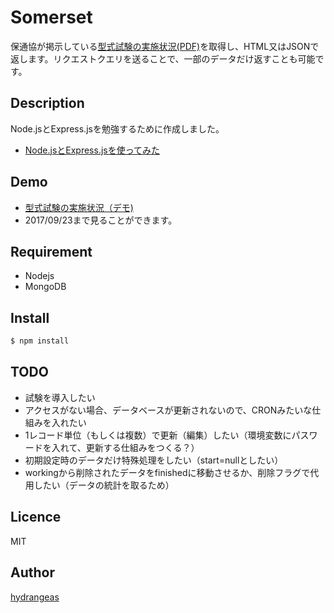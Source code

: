 Somerset
====

保通協が掲示している[型式試験の実施状況(PDF)](http://www.hotsukyo.or.jp/pdf/weekly.pdf)を取得し、HTML又はJSONで返します。リクエストクエリを送ることで、一部のデータだけ返すことも可能です。

## Description
Node.jsとExpress.jsを勉強するために作成しました。
* [Node.jsとExpress.jsを使ってみた](http://qiita.com/hydrangeas/items/8651cfbc71ecbe21a4e7)

## Demo
* [型式試験の実施状況（デモ)](http://somerset.eu-4.evennode.com/)
* 2017/09/23まで見ることができます。

## Requirement
* Nodejs
* MongoDB

## Install

```bash
$ npm install
```

## TODO

* 試験を導入したい
* アクセスがない場合、データベースが更新されないので、CRONみたいな仕組みを入れたい
* 1レコード単位（もしくは複数）で更新（編集）したい（環境変数にパスワードを入れて、更新する仕組みをつくる？）
* 初期設定時のデータだけ特殊処理をしたい（start=nullとしたい）
* workingから削除されたデータをfinishedに移動させるか、削除フラグで代用したい（データの統計を取るため）

## Licence
MIT

## Author
[hydrangeas](https://github.com/hydrangeas)
